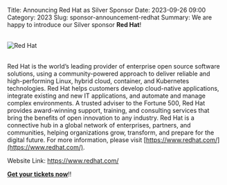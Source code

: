Title: Announcing Red Hat as Silver Sponsor
Date: 2023-09-26 09:00
Category: 2023
Slug: sponsor-announcement-redhat
Summary: We are happy to introduce our Silver sponsor **Red Hat**!

<!-- PELICAN_END_SUMMARY -->
<br>
<div class="text-center">
  <a href="https://www.redhat.com/" target="_blank" style="border: none; text-decoration: none;">
    <img src="{static}/images/sponsors/redhat.png" alt="Red Hat" class="img-fluid responsive-image">
  </a>
</div>
<br>

Red Hat is the world’s leading provider of enterprise open source software solutions, using a community-powered approach to deliver reliable and high-performing Linux, hybrid cloud, container, and Kubernetes technologies. Red Hat helps customers develop cloud-native applications, integrate existing and new IT applications, and automate and manage complex environments. A trusted adviser to the Fortune 500, Red Hat provides award-winning support, training, and consulting services that bring the benefits of open innovation to any industry. Red Hat is a connective hub in a global network of enterprises, partners, and communities, helping organizations grow, transform, and prepare for the digital future. For more information, please visit [https://www.redhat.com/](https://www.redhat.com/).

Website Link: <a href="https://www.redhat.com/" target="_blank">https://www.redhat.com/</a>

**[Get your tickets now](https://konfhub.com/pyconindia2023#tickets)**!!
